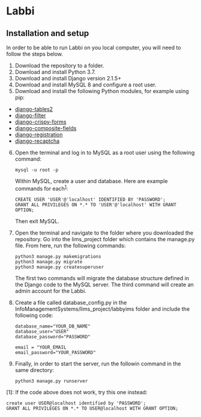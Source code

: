 # Labbi

## Installation and setup

In order to be able to run Labbi on you local computer, you will need to follow the steps below.

1. Download the repository to a folder.
2. Download and install Python 3.7.
3. Download and install Django version 2.1.5+
4. Download and install MySQL 8 and configure a root user.
5. Download and install the following Python modules, for example using pip:
  * [django-tables2](https://django-tables2.readthedocs.io/en/latest/)
  * [django-filter](https://django-filter.readthedocs.io/en/master/)
  * [django-crispy-forms](https://django-crispy-forms.readthedocs.io/en/latest/)
  * [django-composite-fields](https://pypi.org/project/django-composite-field/)
  * [django-registration](https://django-registration.readthedocs.io/en/3.0/)
  * [django-recaptcha](https://github.com/praekelt/django-recaptcha)
6. Open the terminal and log in to MySQL as a root user using the following command: 

   ```mysql -u root -p  ```
   
   Within MySQL, create a user and database.  Here are example commands for each<sup>[1](#myfootnote1)</sup>: 
   ```
   CREATE USER 'USER'@'localhost' IDENTIFIED BY 'PASSWORD';  
   GRANT ALL PRIVILEGES ON *.* TO 'USER'@'localhost' WITH GRANT OPTION;
   ```
   Then exit MySQL.
7. Open the terminal and navigate to the folder where you downloaded the repository.  Go into the lims_project folder which contains the manage.py file.  From here, run the following commands:
   ```
   python3 manage.py makemigrations
   python3 manage.py migrate
   python3 manage.py createsuperuser
   ```
   The first two commands will migrate the database structure defined in the Django code to the MySQL server.  The third command will create an admin account for the Labbi.
8. Create a file called database_config.py in the InfoManagementSystems/lims_project/labbyims folder and include the following code:
   ```
   database_name="YOUR_DB_NAME"
   database_user="USER"
   database_password="PASSWORD"
   
   email = "YOUR_EMAIL
   email_password="YOUR_PASSWORD"
   ```
6. Finally, in order to start the server, run the followin command in the same directory: 
   ```
   python3 manage.py runserver
   ```


<a name="myfootnote1">[1]</a>: If the code above does not work, try this one instead:
  ```
  create user USER@localhost identified by 'PASSWORD';
  GRANT ALL PRIVILEGES ON *.* TO USER@localhost WITH GRANT OPTION;
  ```
